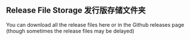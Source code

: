 ## Release File Storage 发行版存储文件夹
You can download all the release files here or in the Github releases page (though sometimes the release files may be delayed)
